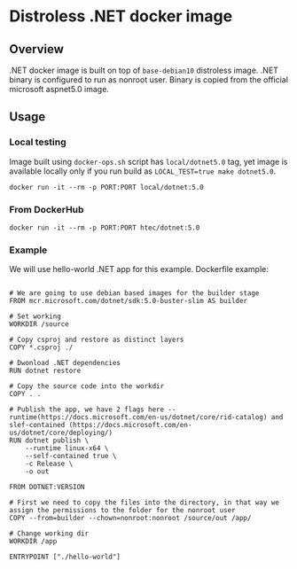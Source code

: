 # Distroless .NET docker image

## Overview
.NET docker image is built on top of `base-debian10` distroless image. .NET binary is configured to run as nonroot user. Binary is copied from the official microsoft aspnet5.0 image.

## Usage 

### Local testing

Image built using `docker-ops.sh` script has `local/dotnet5.0` tag, yet image is available locally only if you run 
build as `LOCAL_TEST=true make dotnet5.0`.
```
docker run -it --rm -p PORT:PORT local/dotnet:5.0
```

### From DockerHub

```
docker run -it --rm -p PORT:PORT htec/dotnet:5.0
```

### Example

We will use hello-world .NET app for this example.
Dockerfile example:

```

# We are going to use debian based images for the builder stage
FROM mcr.microsoft.com/dotnet/sdk:5.0-buster-slim AS builder

# Set working
WORKDIR /source

# Copy csproj and restore as distinct layers
COPY *.csproj ./

# Dwonload .NET dependencies
RUN dotnet restore

# Copy the source code into the workdir
COPY . .

# Publish the app, we have 2 flags here --runtime(https://docs.microsoft.com/en-us/dotnet/core/rid-catalog) and slef-contained (https://docs.microsoft.com/en-us/dotnet/core/deploying/)
RUN dotnet publish \
    --runtime linux-x64 \
    --self-contained true \
    -c Release \
    -o out

FROM DOTNET:VERSION

# First we need to copy the files into the directory, in that way we assign the permissions to the folder for the nonroot user
COPY --from=builder --chown=nonroot:nonroot /source/out /app/

# Change working dir
WORKDIR /app

ENTRYPOINT ["./hello-world"]


```